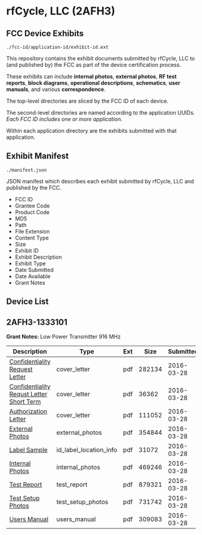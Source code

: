 # rfCycle, LLC (2AFH3)
## FCC Device Exhibits

```
./fcc-id/application-id/exhibit-id.ext
```

This repository contains the exhibit documents submitted by rfCycle, LLC to (and published by) the FCC as part of the device certification process.

These exhibits can include **internal photos**, **external photos**, **RF test reports**, **block diagrams**, **operational descriptions**, **schematics**, **user manuals**, and various **correspondence**.

The top-level directories are sliced by the FCC ID of each device.

The second-level directories are named according to the application UUIDs. *Each FCC ID includes one or more application.*

Within each application directory are the exhibits submitted with that application. 

## Exhibit Manifest

```
./manifest.json
```

JSON manifest which describes each exhibit submitted by rfCycle, LLC and published by the FCC.

- FCC ID
- Grantee Code
- Product Code
- MD5
- Path
- File Extension
- Content Type
- Size
- Exhibit ID
- Exhibit Description
- Exhibit Type
- Date Submitted
- Date Available
- Grant Notes

## Device List
## 2AFH3-1333101
**Grant Notes:** Low Power Transmitter 916 MHz

| Description | Type | Ext | Size | Submitted | Available |
| ----------- | ---- | --- | ---- | --------- | --------- |
| [Confidentiality Request Letter](2AFH3-1333101/3b52b100e67da4d765921b4c287e6328/2943091.pdf) | cover_letter | pdf | 282134 | 2016-03-28 | 2016-03-28 |
| [Confidentiality Requst Letter Short Term](2AFH3-1333101/3b52b100e67da4d765921b4c287e6328/2943092.pdf) | cover_letter | pdf | 36362 | 2016-03-28 | 2016-03-28 |
| [Authorization Letter](2AFH3-1333101/3b52b100e67da4d765921b4c287e6328/2943094.pdf) | cover_letter | pdf | 111052 | 2016-03-28 | 2016-03-28 |
| [External Photos](2AFH3-1333101/3b52b100e67da4d765921b4c287e6328/2943087.pdf) | external_photos | pdf | 354844 | 2016-03-28 | 2016-05-12 |
| [Label Sample](2AFH3-1333101/3b52b100e67da4d765921b4c287e6328/2943093.pdf) | id_label_location_info | pdf | 31072 | 2016-03-28 | 2016-03-28 |
| [Internal Photos](2AFH3-1333101/3b52b100e67da4d765921b4c287e6328/2943088.pdf) | internal_photos | pdf | 469246 | 2016-03-28 | 2016-05-12 |
| [Test Report](2AFH3-1333101/3b52b100e67da4d765921b4c287e6328/2943095.pdf) | test_report | pdf | 879321 | 2016-03-28 | 2016-03-28 |
| [Test Setup Photos](2AFH3-1333101/3b52b100e67da4d765921b4c287e6328/2943089.pdf) | test_setup_photos | pdf | 731742 | 2016-03-28 | 2016-05-12 |
| [Users Manual](2AFH3-1333101/3b52b100e67da4d765921b4c287e6328/2943090.pdf) | users_manual | pdf | 309083 | 2016-03-28 | 2016-05-12 |
